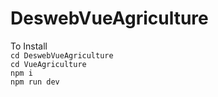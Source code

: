 # DeswebVueAgriculture
To Install \
``` cd DeswebVueAgriculture ``` \
``` cd VueAgriculture ``` \
```npm i``` \
```npm run dev``` 
